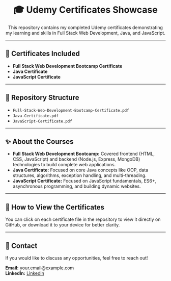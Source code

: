 <h1 align="center">🎓 Udemy Certificates Showcase</h1>

<p align="center">This repository contains my completed Udemy certificates demonstrating my learning and skills in Full Stack Web Development, Java, and JavaScript.</p>

<hr>

<h2>📜 Certificates Included</h2>

<ul>
  <li><b>Full Stack Web Development Bootcamp Certificate</b></li>
  <li><b>Java Certificate</b></li>
  <li><b>JavaScript Certificate</b></li>
</ul>

<hr>

<h2>📂 Repository Structure</h2>

<ul>
  <li><code>Full-Stack-Web-Development-Bootcamp-Certificate.pdf</code></li>
  <li><code>Java-Certificate.pdf</code></li>
  <li><code>JavaScript-Certificate.pdf</code></li>
</ul>

<hr>

<h2>✨ About the Courses</h2>

<ul>
  <li><b>Full Stack Web Development Bootcamp:</b> Covered frontend (HTML, CSS, JavaScript) and backend (Node.js, Express, MongoDB) technologies to build complete web applications.</li>
  <li><b>Java Certificate:</b> Focused on core Java concepts like OOP, data structures, algorithms, exception handling, and multi-threading.</li>
  <li><b>JavaScript Certificate:</b> Focused on JavaScript fundamentals, ES6+, asynchronous programming, and building dynamic websites.</li>
</ul>

<hr>

<h2>🚀 How to View the Certificates</h2>

<p>You can click on each certificate file in the repository to view it directly on GitHub, or download it to your device for better clarity.</p>

<hr>

<h2>📧 Contact</h2>

<p>If you would like to discuss any opportunities, feel free to reach out!</p>

<p>
<b>Email:</b> your.email@example.com <br>
<b>LinkedIn:</b> <a href="https://www.linkedin.com/in/bhanuprakash777/" target="_blank">Linkedin</a>
</p>
